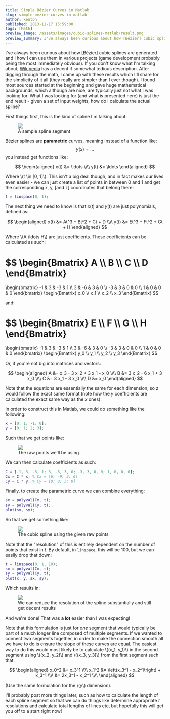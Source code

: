```yaml
---
title: Simple Bézier Curves in Matlab
slug: simple-bezier-curves-in-matlab
author: kenton
published: 2013-11-17 15:59:00
tags: [Math]
preview_image: /assets/images/cubic-splines-matlab/result.png
preview_summary: I've always been curious about how [Bézier] cubic splines are generated and I how I can use them in various projects (game development probably being the most immediately obvious). If you don't know what I'm talking about, Wikipedia has a decent if somewhat tedious description. After digging through the math, I came up with these results which I'll share for the simplicity of it all (they really are simpler than I ever though). I found most sources started at the beginning and gave huge mathematical backgrounds, which although are nice, are typically just not what I was looking for. What I was looking for (and what is presented here) is just the end result - given a set of input weights, how do I calculate the actual spline?
---
```


I've always been curious about how [B&eacute;zier] cubic splines are generated and I how I can use them in various projects (game development probably being the most immediately obvious). If you don't know what I'm talking about, [Wikipedia](http://en.wikipedia.org/wiki/B%C3%A9zier_curve) has a decent if somewhat tedious description. After digging through the math, I came up with these results which I'll share for the simplicity of it all (they really are simpler than I ever though). I found most sources started at the beginning and gave huge mathematical backgrounds, which although are nice, are typically just not what I was looking for. What I was looking for (and what is presented here) is just the end result - given a set of input weights, how do I calculate the actual spline?

<!-- PELICAN_END_SUMMARY -->

First things first, this is the kind of spline I'm talking about:

<figure>
	<img src="/assets/images/cubic-splines-matlab/spline-segment.svg">
	<figcaption>A sample spline segment</figcaption>
</figure>

B&eacute;zier splines are **parametric** curves, meaning instead of a function like:
$$
y(x) = ...
$$
you instead get functions like:

$$
\begin{aligned}
x(t) &= \ldots \\\\
y(t) &= \ldots
\end{aligned}
$$

Where \\(t \in [0, 1]\\). This isn't a big deal though, and in fact makes our lives even easier - we can just create a list of points in between 0 and 1 and get the corresponding x, y, [and z] coordinates that belong there:

```matlab
t = linspace(0, 1);
```

The next thing we need to know is that $x(t)$ and $y(t)$ are just polynomials, defined as:

$$
\begin{aligned}
x(t) &= At^3 + Bt^2 + Ct + D \\\\
y(t) &= Et^3 + Ft^2 + Gt + H
\end{aligned}
$$

Where \\(A \ldots H\\) are just coefficients. These coefficients can be calculated as such:

$$
\begin{Bmatrix}
A \\\\
B \\\\
C \\\\
D
\end{Bmatrix}
=
\begin{bmatrix}
-1 & 3 & -3 & 1 \\\\
3 & -6 & 3 & 0 \\\\
-3 & 3 & 0 & 0 \\\\
1 & 0 & 0 & 0
\end{bmatrix}
\begin{Bmatrix}
x_0 \\\\
x_1 \\\\
x_2 \\\\
x_3
\end{Bmatrix}
$$

and:

$$
\begin{Bmatrix}
E \\\\
F \\\\
G \\\\
H
\end{Bmatrix}
=
\begin{bmatrix}
-1 & 3 & -3 & 1 \\\\
3 & -6 & 3 & 0 \\\\
-3 & 3 & 0 & 0 \\\\
1 & 0 & 0 & 0
\end{bmatrix}
\begin{Bmatrix}
y_0 \\\\
y_1 \\\\
y_2 \\\\
y_3
\end{Bmatrix}
$$

Or, if you're not big into matrices and vectors:

$$
\begin{aligned}
A &= x_3 - 3 x_2 + 3 x_1 - x_0 \\\\
B &= 3 x_2 - 6 x_1 + 3 x_0 \\\\
C &= 3 x_1 - 3 x_0 \\\\
D &= x_0
\end{aligned}
$$

Note that the equations are essentially the same for each dimension, so $z$ would follow the exact same format (note how the $y$ coefficients are calculated the exact same way as the $x$ ones).

In order to construct this in Matlab, we could do something like the following:

```matlab
x = [0; 1; -1; 0];
y = [0; 1; 2; 3];
```

Such that we get points like:

<figure>
	<img src="/assets/images/cubic-splines-matlab/points.png">
	<figcaption>The raw points we'll be using</figcaption>
</figure>

We can then calculate coefficients as such:

```matlab
C = [-1, 3, -3, 1; 3, -6, 3, 0; -3, 3, 0, 0; 1, 0, 0, 0];
Cx = C * x; % Cx = [6; -9; 3; 0]
Cy = C * y; % Cy = [0; 0; 3; 0]
```

Finally, to create the parametric curve we can combine everything:

```matlab
sx = polyval(Cx, t);
sy = polyval(Cy, t);
plot(sx, sy);
```

So that we get something like:

<figure>
	<img src="/assets/images/cubic-splines-matlab/result.png">
	<figcaption>The cubic spline using the given raw points</figcaption>
</figure>

Note that the "resolution" of this is entirely dependent on the number of points that exist in $t$. By default, in `linspace`, this will be 100, but we can easily drop that down:

```matlab
t = linspace(0, 1, 10);
sx = polyval(Cx, t);
sy = polyval(Cy, t);
plot(x, y, sx, sy);
```

Which results in:

<figure>
	<img src="/assets/images/cubic-splines-matlab/lowres.png">
	<figcaption>We can reduce the resolution of the spline substantially and still get decent results</figcaption>
</figure>

And we're done! That was **a lot** easier than I was expecting!

Note that this formulation is just for _one_ segment that would typically be part of a much longer line composed of multiple segments. If we wanted to connect two segments together, in order to make the connection smooth all we have to do is ensure the slope of these curves are equal. The easiest way to do this would most likely be to calculate \\((x\_1, y\_1)\\) in the second segment using \\((x\_2, y\_2)\\) and \\((x\_3, y\_3)\\) from the first segment such that:

$$
\begin{aligned}
x_0^2 &= x_3^1 \\\\
x_1^2 &= \left(x_3^1 - x_2^1\right) + x_3^1 \\\\
	  &= 2x_3^1 - x_2^1 \\\\
\end{aligned}
$$

(Use the same formulation for the \\(y\\) dimension).

I'll probably post more things later, such as how to calculate the length of each spline segment so that we can do things like determine appropriate $t$ resolutions and calculate total lengths of lines etc, but hopefully this will get you off to a start right now!
